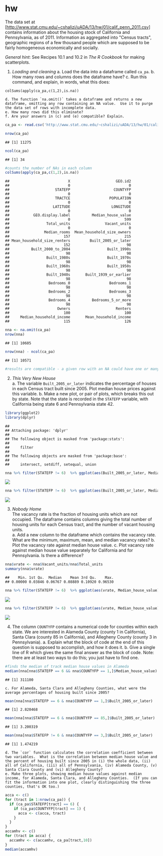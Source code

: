 # hw

The data set at [http://www.stat.cmu.edu/~cshalizi/uADA/13/hw/01/calif_penn_2011.csv] contains information about the housing stock of California and Pennsylvania, as of 2011.  Information as aggregated into "Census tracts", geographic regions of a few thousand people which are supposed to be fairly homogeneous economically and socially.

_General hint_: See Recipes 10.1 and 10.2 in _The R Cookbook_ for making scatterplots.

1. _Loading and cleaning_
    a. Load the data into a dataframe called `ca_pa`.
    b. How many rows and columns does the dataframe have?
    c. Run this command, and explain, in words, what this does:

```
colSums(apply(ca_pa,c(1,2),is.na))
```
    d. The function `na.omit()` takes a dataframe and returns a new dataframe, omitting any row containing an NA value.  Use it to purge the data set of rows with incomplete data.
    e. How many rows did this eliminate?
    f. Are your answers in (c) and (e) compatible? Explain.


```r
ca_pa <- read.csv('http://www.stat.cmu.edu/~cshalizi/uADA/13/hw/01/calif_penn_2011.csv')

nrow(ca_pa)
```

```
## [1] 11275
```

```r
ncol(ca_pa)
```

```
## [1] 34
```

```r
#counts the number of NAs in each column
colSums(apply(ca_pa,c(1,2),is.na))
```

```
##                           X                     GEO.id2 
##                           0                           0 
##                     STATEFP                    COUNTYFP 
##                           0                           0 
##                     TRACTCE                  POPULATION 
##                           0                           0 
##                    LATITUDE                   LONGITUDE 
##                           0                           0 
##           GEO.display.label          Median_house_value 
##                           0                         599 
##                 Total_units                Vacant_units 
##                           0                           0 
##                Median_rooms  Mean_household_size_owners 
##                         157                         215 
## Mean_household_size_renters         Built_2005_or_later 
##                         152                          98 
##          Built_2000_to_2004                 Built_1990s 
##                          98                          98 
##                 Built_1980s                 Built_1970s 
##                          98                          98 
##                 Built_1960s                 Built_1950s 
##                          98                          98 
##                 Built_1940s       Built_1939_or_earlier 
##                          98                          98 
##                  Bedrooms_0                  Bedrooms_1 
##                          98                          98 
##                  Bedrooms_2                  Bedrooms_3 
##                          98                          98 
##                  Bedrooms_4          Bedrooms_5_or_more 
##                          98                          98 
##                      Owners                     Renters 
##                         100                         100 
##     Median_household_income       Mean_household_income 
##                         115                         126
```

```r
nna <- na.omit(ca_pa)
nrow(nna)
```

```
## [1] 10605
```

```r
nrow(nna) - ncol(ca_pa)
```

```
## [1] 10571
```

```r
#results are compatible - a given row with an NA could have one or many 
```


2. _This Very New House_  
    a. The variable `Built_2005_or_later` indicates the percentage of houses in each Census tract built since 2005.  Plot median house prices against this variable.
    b. Make a new plot, or pair of plots, which breaks this out by state.  Note that the state is recorded in the `STATEFP` variable, with California being state 6 and Pennsylvania state 42.
    

```r
library(ggplot2)
library(dplyr)
```

```
## 
## Attaching package: 'dplyr'
## 
## The following object is masked from 'package:stats':
## 
##     filter
## 
## The following objects are masked from 'package:base':
## 
##     intersect, setdiff, setequal, union
```

```r
nna %>% filter(STATEFP != 6)  %>% ggplot(aes(Built_2005_or_later, Median_house_value)) + geom_point(alpha=.2)
```

![](hw_files/figure-html/unnamed-chunk-2-1.png) 

```r
nna %>% filter(STATEFP != 6)  %>% ggplot(aes(Built_2005_or_later, Median_house_value)) + geom_point(alpha=.3)
```

![](hw_files/figure-html/unnamed-chunk-2-2.png) 

3. _Nobody Home_  
The vacancy rate is the fraction of housing units which are not occupied.  The dataframe contains columns giving the total number of housing units for each Census tract, and the number of vacant housing units.  
    a. Add a new column to the dataframe which contains the vacancy rate.  What are the minimum, maximum, mean, and median vacancy rates?
    b. Plot the vacancy rate against median house value.
    c. Plot vacancy rate against median house value separately for California and for Pennsylvania.  Is there a difference?
    

```r
nna$vrate <- nna$Vacant_units/nna$Total_units
summary(nna$vrate)
```

```
##    Min. 1st Qu.  Median    Mean 3rd Qu.    Max. 
## 0.00000 0.03846 0.06767 0.08889 0.10920 0.96530
```

```r
nna %>% filter(STATEFP != 6)  %>% ggplot(aes(vrate, Median_house_value)) + geom_point(alpha=.2)
```

![](hw_files/figure-html/unnamed-chunk-3-1.png) 

```r
nna %>% filter(STATEFP != 6)  %>% ggplot(aes(vrate, Median_house_value)) + geom_point(alpha=.3)
```

![](hw_files/figure-html/unnamed-chunk-3-2.png) 
    
4. The column `COUNTYFP` contains a numerical code for counties within each state.  We are interested in Alameda County (county 1 in California), Santa Clara (county 85 in California), and Allegheny County (county 3 in Pennsylvania).
    a. Explain what the block of code at the end of this question is supposed to accomplish, and how it does it.
    b. Give a single line of R which gives the same final answer as the block of code.  Note: there are at least two ways to do this; you just have to find one.
    

```r
#finds the median of track median house values in Alameda 
median(nna[nna$STATEFP == 6 && nna$COUNTYFP == 1,]$Median_house_value)
```

```
## [1] 311100
```

    c. For Alameda, Santa Clara and Allegheny Counties, what were the average percentages of housing built since 2005?

```r
mean(nna[nna$STATEFP == 6 & nna$COUNTYFP == 1,]$Built_2005_or_later)
```

```
## [1] 2.820468
```

```r
mean(nna[nna$STATEFP == 6 & nna$COUNTYFP == 85,]$Built_2005_or_later)
```

```
## [1] 3.200319
```

```r
mean(nna[nna$STATEFP != 6 & nna$COUNTYFP == 3,]$Built_2005_or_later)
```

```
## [1] 1.474219
```
    d. The `cor` function calculates the correlation coefficient between two variables.  What is the correlation between median house value and the percent of housing built since 2005 in (i) the whole data, (ii) all of California, (iii) all of Pennsylvania, (iv) Alameda County, (v) Santa Clara County and (vi) Allegheny County?
    e. Make three plots, showing median house values against median income, for Alameda, Santa Clara, and Allegheny Counties.  (If you can fit the information into one plot, clearly distinguishing the three counties, that's OK too.)

```r
acca <- c()
for (tract in 1:nrow(ca_pa)) {
  if (ca_pa$STATEFP[tract] == 6) {
    if (ca_pa$COUNTYFP[tract] == 1) {
      acca <- c(acca, tract)
    }
  }
}
accamhv <- c()
for (tract in acca) {
  accamhv <- c(accamhv, ca_pa[tract,10])
}
median(accamhv)
```

